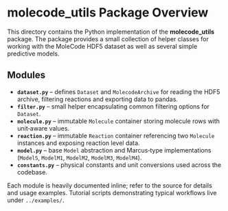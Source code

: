 # molecode_utils Package Overview

This directory contains the Python implementation of the **molecode_utils** package. The package provides a small collection of helper classes for working with the MoleCode HDF5 dataset as well as several simple predictive models.

## Modules

- **`dataset.py`** – defines `Dataset` and `MolecodeArchive` for reading the HDF5 archive, filtering reactions and exporting data to pandas.
- **`filter.py`** – small helper encapsulating common filtering options for `Dataset`.
- **`molecule.py`** – immutable `Molecule` container storing molecule rows with unit‑aware values.
- **`reaction.py`** – immutable `Reaction` container referencing two `Molecule` instances and exposing reaction level data.
- **`model.py`** – base `Model` abstraction and Marcus‑type implementations (`ModelS`, `ModelM1`, `ModelM2`, `ModelM3`, `ModelM4`).
- **`constants.py`** – physical constants and unit conversions used across the codebase.

Each module is heavily documented inline; refer to the source for details and usage examples. Tutorial scripts demonstrating typical workflows live under `../examples/`.

